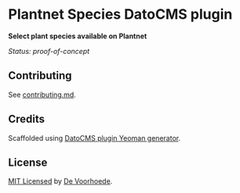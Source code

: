 # Plantnet Species DatoCMS plugin

**Select plant species available on Plantnet**

_Status: proof-of-concept_


## Contributing

See [contributing.md](contributing.md).

## Credits

Scaffolded using [DatoCMS plugin Yeoman generator](https://github.com/datocms/generator-datocms-plugin).

## License

[MIT Licensed](license) by [De Voorhoede](https://www.voorhoede.nl).
